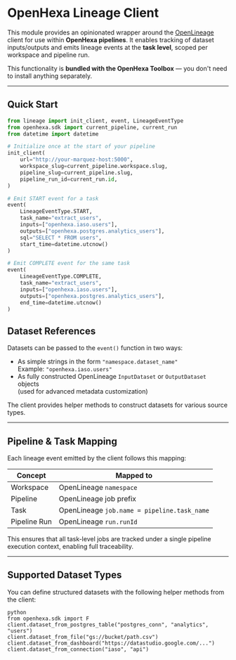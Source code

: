 # OpenHexa Lineage Client

This module provides an opinionated wrapper around the [OpenLineage](https://openlineage.io) client for use within **OpenHexa pipelines**. It enables tracking of dataset inputs/outputs and emits lineage events at the **task level**, scoped per workspace and pipeline run.

This functionality is **bundled with the OpenHexa Toolbox** — you don't need to install anything separately.

---

## Quick Start

```python
from lineage import init_client, event, LineageEventType
from openhexa.sdk import current_pipeline, current_run
from datetime import datetime

# Initialize once at the start of your pipeline
init_client(
    url="http://your-marquez-host:5000",
    workspace_slug=current_pipeline.workspace.slug,
    pipeline_slug=current_pipeline.slug,
    pipeline_run_id=current_run.id,
)

# Emit START event for a task
event(
    LineageEventType.START,
    task_name="extract_users",
    inputs=["openhexa.iaso.users"],
    outputs=["openhexa.postgres.analytics_users"],
    sql="SELECT * FROM users",
    start_time=datetime.utcnow()
)

# Emit COMPLETE event for the same task
event(
    LineageEventType.COMPLETE,
    task_name="extract_users",
    inputs=["openhexa.iaso.users"],
    outputs=["openhexa.postgres.analytics_users"],
    end_time=datetime.utcnow()
)
```
## Dataset References

Datasets can be passed to the `event()` function in two ways:

- As simple strings in the form `"namespace.dataset_name"`  
  Example: `"openhexa.iaso.users"`
- As fully constructed OpenLineage `InputDataset` or `OutputDataset` objects  
  (used for advanced metadata customization)

The client provides helper methods to construct datasets for various source types.

---

## Pipeline & Task Mapping

Each lineage event emitted by the client follows this mapping:

| Concept       | Mapped to                         |
|---------------|-----------------------------------|
| Workspace     | OpenLineage `namespace`           |
| Pipeline      | OpenLineage job prefix            |
| Task          | OpenLineage `job.name = pipeline.task_name` |
| Pipeline Run  | OpenLineage `run.runId`           |

This ensures that all task-level jobs are tracked under a single pipeline execution context, enabling full traceability.

---

## Supported Dataset Types

You can define structured datasets with the following helper methods from the client:

```
python
from openhexa.sdk import F
client.dataset_from_postgres_table("postgres_conn", "analytics", "users")
client.dataset_from_file("gs://bucket/path.csv")
client.dataset_from_dashboard("https://datastudio.google.com/...")
client.dataset_from_connection("iaso", "api")
```
